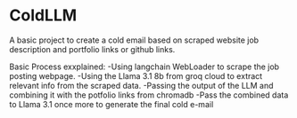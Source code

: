 # ColdLLM
A basic project to create a cold email based on scraped website job description and portfolio links or github links.

Basic Process exxplained:
-Using langchain WebLoader to scrape the job posting webpage.
-Using the Llama 3.1 8b from groq cloud to extract relevant info from the scraped data.
-Passing the output of the LLM and combining it with the potfolio links from chromadb
-Pass the combined data to Llama 3.1 once more to generate the final cold e-mail

